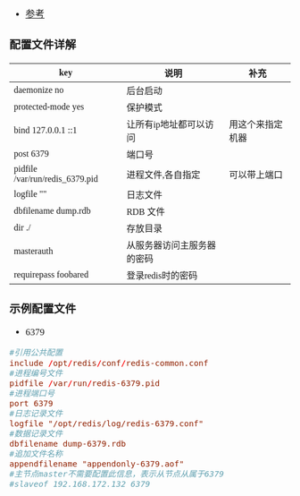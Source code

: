 <span  style="font-family: Simsun,serif; font-size: 17px; ">

- [参考](https://blog.csdn.net/weixin_47382783/article/details/124308059)

### 配置文件详解

| key                             | 说明            | 补充       |
|---------------------------------|---------------|----------|
| daemonize no                    | 后台启动          |          |
| protected-mode yes              | 保护模式          |          |
| bind 127.0.0.1 ::1              | 让所有ip地址都可以访问  | 用这个来指定机器 |
| post 6379                       | 端口号           |          |
| pidfile /var/run/redis_6379.pid | 进程文件,各自指定     | 可以带上端口   |
| logfile ""                      | 日志文件          |          |
| dbfilename dump.rdb             | RDB 文件        |          |
| dir ./                          | 存放目录          |          |
| masterauth <master-password>    | 从服务器访问主服务器的密码 |          |
| requirepass foobared            | 登录redis时的密码   |          |

### 示例配置文件

- 6379
~~~redis.conf
#引用公共配置
include /opt/redis/conf/redis-common.conf
#进程编号文件
pidfile /var/run/redis-6379.pid
#进程端口号
port 6379
#日志记录文件
logfile "/opt/redis/log/redis-6379.conf"
#数据记录文件
dbfilename dump-6379.rdb
#追加文件名称
appendfilename "appendonly-6379.aof"
#主节点master不需要配置此信息，表示从节点从属于6379
#slaveof 192.168.172.132 6379
~~~

</span>